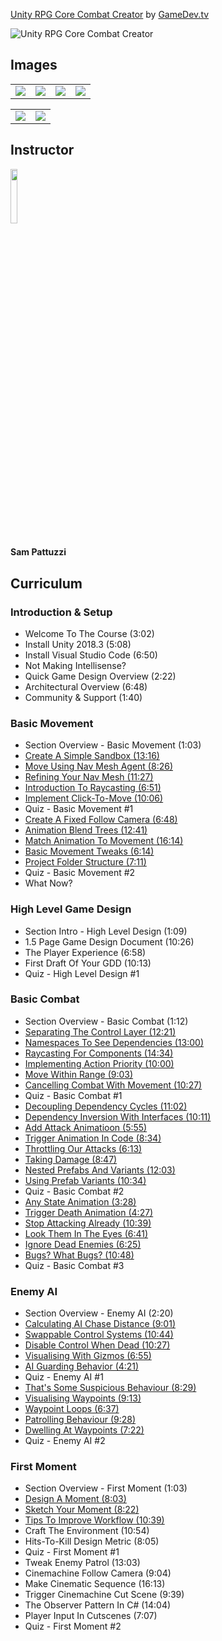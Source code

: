 [Unity RPG Core Combat Creator](https://www.gamedev.tv/p/unity-rpg)
by [GameDev.tv](https://www.gamedev.tv)

![Unity RPG Core Combat Creator](https://cdn.filestackcontent.com/kLgaSNZZSq6viqMMiLfi)


## Images
<table>
    <tr>
        <td><img src="https://www.filepicker.io/api/file/gAfSPg2HSDmuq5PPlWDD" /></td>
        <td><img src="https://www.filepicker.io/api/file/lZr1NvZ5SwCU4nDniLvs" /></td>
        <td><img src="https://www.filepicker.io/api/file/Cfg6Vz7CS6aEOQcsIkKF" /></td>
        <td><img src="https://www.filepicker.io/api/file/I6TYQGveS42wU4XcsfpN" /></td>
    </tr>
</table>

<table>
    <tr>
        <td><img src="https://www.filepicker.io/api/file/VcYx0KUbSQ2g3WdYTzeJ" /></td>
        <td><img src="https://www.filepicker.io/api/file/8sbJ4nGS06Del6zfi4Dv" /></td>
    </tr>
</table>

## Instructor
<img src="https://www.filepicker.io/api/file/UFx5lSgy7gkFMC5Z2cwF" width="15%" />
<h4>Sam Pattuzzi</h4>

## Curriculum
### Introduction & Setup
- Welcome To The Course (3:02)
- Install Unity 2018.3 (5:08)
- Install Visual Studio Code (6:50)
- Not Making Intellisense?
- Quick Game Design Overview (2:22)
- Architectural Overview (6:48)
- Community & Support (1:40)

### Basic Movement
- Section Overview - Basic Movement (1:03)
- [Create A Simple Sandbox (13:16)](https://github.com/aaronmsimon/unity-gamedevtv-core-combat-creator/commit/676744fa391e9d79ec1be7171045b30d3417cfe5)
- [Move Using Nav Mesh Agent (8:26)](https://github.com/aaronmsimon/unity-gamedevtv-core-combat-creator/commit/c3165312ced0b4a5c3d14a3b22297594e6c44287)
- [Refining Your Nav Mesh (11:27)](https://github.com/aaronmsimon/unity-gamedevtv-core-combat-creator/commit/328e7eb4203b38489d33976ff4d54f53dd11ac4d)
- [Introduction To Raycasting (6:51)](https://github.com/aaronmsimon/unity-gamedevtv-core-combat-creator/commit/82788703ff217b99e0e7d38c35b81338bdbcc6eb)
- [Implement Click-To-Move (10:06)](https://github.com/aaronmsimon/unity-gamedevtv-core-combat-creator/commit/8711ea09a41c9ed40f20f91bfc11a428930627ca)
- Quiz - Basic Movement #1
- [Create A Fixed Follow Camera (6:48)](https://github.com/aaronmsimon/unity-gamedevtv-core-combat-creator/commit/65e934c60e19ba741a9024fe1289324c243fe9df)
- [Animation Blend Trees (12:41)](https://github.com/aaronmsimon/unity-gamedevtv-core-combat-creator/commit/0525ec11d014d0d839c41be1099cdc98b845c558)
- [Match Animation To Movement (16:14)](https://github.com/aaronmsimon/unity-gamedevtv-core-combat-creator/commit/d75f437d30e47f536a0591796bfee6800bfb0d51)
- [Basic Movement Tweaks (6:14)](https://github.com/aaronmsimon/unity-gamedevtv-core-combat-creator/commit/0abd78607793d78824bc3379c530c38e95e81404)
- [Project Folder Structure (7:11)](https://github.com/aaronmsimon/unity-gamedevtv-core-combat-creator/commit/b7adcbc8baec729dd0ce3bdde4897f3f4bf9533e)
- Quiz - Basic Movement #2
- What Now?

### High Level Game Design
- Section Intro - High Level Design (1:09)
- 1.5 Page Game Design Document (10:26)
- The Player Experience (6:58)
- First Draft Of Your GDD (10:13)
- Quiz - High Level Design #1

### Basic Combat
- Section Overview - Basic Combat (1:12)
- [Separating The Control Layer (12:21)](https://github.com/aaronmsimon/unity-gamedevtv-core-combat-creator/commit/ff45f9c31a114f17fe9256450f0eb20503d97704)
- [Namespaces To See Dependencies (13:00)](https://github.com/aaronmsimon/unity-gamedevtv-core-combat-creator/commit/1bd8d19c65244b20ad3973c824dbd042cf73e911)
- [Raycasting For Components (14:34)](https://github.com/aaronmsimon/unity-gamedevtv-core-combat-creator/commit/0bd672c4645bbc19e1764d95b093fa1a770341bb)
- [Implementing Action Priority (10:00)](https://github.com/aaronmsimon/unity-gamedevtv-core-combat-creator/commit/8235069780d248f35983660fd5b3581d2b126c22)
- [Move Within Range (9:03)](https://github.com/aaronmsimon/unity-gamedevtv-core-combat-creator/commit/72cbb5d9db4b4e5642cb329c8454b3566412055d)
- [Cancelling Combat With Movement (10:27)](https://github.com/aaronmsimon/unity-gamedevtv-core-combat-creator/commit/ce78ee1b2e25c39dcdbf10125fc93fed553f7884)
- Quiz - Basic Combat #1
- [Decoupling Dependency Cycles (11:02)](https://github.com/aaronmsimon/unity-gamedevtv-core-combat-creator/commit/ed28e511d0470247b69229a016c2cc3180314404)
- [Dependency Inversion With Interfaces (10:11)](https://github.com/aaronmsimon/unity-gamedevtv-core-combat-creator/commit/4d1ecb68d34831a9df6f2495c00949425aca6ac0)
- [Add Attack Animatioon (5:55)](https://github.com/aaronmsimon/unity-gamedevtv-core-combat-creator/commit/039a57ea88caf6d5480acf96a9b170267da42a46)
- [Trigger Animation In Code (8:34)](https://github.com/aaronmsimon/unity-gamedevtv-core-combat-creator/commit/87f1809f9ffc4092ce87ec79fcc2ca5e68169e5b)
- [Throttling Our Attacks (6:13)](https://github.com/aaronmsimon/unity-gamedevtv-core-combat-creator/commit/bd99641557a7b758acc6c98f0ede61f4e2cf49d8)
- [Taking Damage (8:47)](https://github.com/aaronmsimon/unity-gamedevtv-core-combat-creator/commit/1950efb8da73cb487876be17f2427b281444dcdd)
- [Nested Prefabs And Variants (12:03)](https://github.com/aaronmsimon/unity-gamedevtv-core-combat-creator/commit/2813b4dead0b596100ea2475e4fc20471b84f54a)
- [Using Prefab Variants (10:34)](https://github.com/aaronmsimon/unity-gamedevtv-core-combat-creator/commit/4580d8925e19c151627f848000d6a3077627647c)
- Quiz - Basic Combat #2
- [Any State Animation (3:28)](https://github.com/aaronmsimon/unity-gamedevtv-core-combat-creator/commit/8ceed4d2bb4fa94cdf25d785f305c9b383722630)
- [Trigger Death Animation (4:27)](https://github.com/aaronmsimon/unity-gamedevtv-core-combat-creator/commit/3f48c3a6522b0917c1d07e9481c6e97fd27ab389)
- [Stop Attacking Already (10:39)](https://github.com/aaronmsimon/unity-gamedevtv-core-combat-creator/commit/b79f6dd0e2e2f2f399d80435059598a9d254f66b)
- [Look Them In The Eyes (6:41)](https://github.com/aaronmsimon/unity-gamedevtv-core-combat-creator/commit/b50774be33ec88e8e18930f7c54b15445d671174)
- [Ignore Dead Enemies (6:25)](https://github.com/aaronmsimon/unity-gamedevtv-core-combat-creator/commit/2628bbdadb0f38604be878a8284db70ecb4b63d6)
- [Bugs? What Bugs? (10:48)](https://github.com/aaronmsimon/unity-gamedevtv-core-combat-creator/commit/91b6f57337d3a485a09a72469689b38214c9c071)
- Quiz - Basic Combat #3

### Enemy AI
- Section Overview - Enemy AI (2:20)
- [Calculating AI Chase Distance (9:01)](https://github.com/aaronmsimon/unity-gamedevtv-core-combat-creator/commit/d320e45c87ca5c19fb46af9963e829c15a4f88ac)
- [Swappable Control Systems (10:44)](https://github.com/aaronmsimon/unity-gamedevtv-core-combat-creator/commit/d39c22c1484597e5757c0e699d0c551db3c3527d)
- [Disable Control When Dead (10:27)](https://github.com/aaronmsimon/unity-gamedevtv-core-combat-creator/commit/0f171675a83b63076dbb6c8700b8267712e514da)
- [Visualising With Gizmos (6:55)](https://github.com/aaronmsimon/unity-gamedevtv-core-combat-creator/commit/def4e17cd6b682a4b579a60523722a4e1f08a467)
- [AI Guarding Behavior (4:21)](https://github.com/aaronmsimon/unity-gamedevtv-core-combat-creator/commit/db76467eac055b124a341e1af4c33c533f7e082c)
- Quiz - Enemy AI #1
- [That's Some Suspicious Behaviour (8:29)](https://github.com/aaronmsimon/unity-gamedevtv-core-combat-creator/commit/3e8c953413904a554dbd26c2531549544626b0b0)
- [Visualising Waypoints (9:13)](https://github.com/aaronmsimon/unity-gamedevtv-core-combat-creator/commit/dd8826bf1c56079c18f2d45eb8a9f87f477b7b28)
- [Waypoint Loops (6:37)](https://github.com/aaronmsimon/unity-gamedevtv-core-combat-creator/commit/d0f5d929f860c134fe5f5de71d2867b2b06258b5)
- [Patrolling Behaviour (9:28)](https://github.com/aaronmsimon/unity-gamedevtv-core-combat-creator/commit/6b9cc79556fe085530ae939aa8ac7bdb1affcdec)
- [Dwelling At Waypoints (7:22)](https://github.com/aaronmsimon/unity-gamedevtv-core-combat-creator/commit/e0927804b338d5e8cbebbfafeed8e391e2c19363)
- Quiz - Enemy AI #2

### First Moment
- Section Overview - First Moment (1:03)
- [Design A Moment (8:03)](https://github.com/aaronmsimon/unity-gamedevtv-core-combat-creator/commit/62445ff0c06a370caa97a34d377f17a8da8ebdd6)
- [Sketch Your Moment (8:22)](https://github.com/aaronmsimon/unity-gamedevtv-core-combat-creator/commit/8c1e5f312010475473047118623cce66bdb06c25)
- [Tips To Improve Workflow (10:39)](https://github.com/aaronmsimon/unity-gamedevtv-core-combat-creator/commit/e736dbfd6b71e4840b9647c66cbf104157aa7344)
- Craft The Environment (10:54)
- Hits-To-Kill Design Metric (8:05)
- Quiz - First Moment #1
- Tweak Enemy Patrol (13:03)
- Cinemachine Follow Camera (9:04)
- Make Cinematic Sequence (16:13)
- Trigger Cinemachine Cut Scene (9:39)
- The Observer Pattern In C# (14:04)
- Player Input In Cutscenes (7:07)
- Quiz - First Moment #2